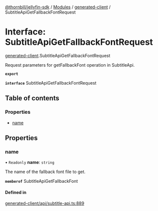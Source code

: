 [@thornbill/jellyfin-sdk](../README.md) / [Modules](../modules.md) / [generated-client](../modules/generated_client.md) / SubtitleApiGetFallbackFontRequest

# Interface: SubtitleApiGetFallbackFontRequest

[generated-client](../modules/generated_client.md).SubtitleApiGetFallbackFontRequest

Request parameters for getFallbackFont operation in SubtitleApi.

**`export`**

**`interface`** SubtitleApiGetFallbackFontRequest

## Table of contents

### Properties

- [name](generated_client.SubtitleApiGetFallbackFontRequest.md#name)

## Properties

### name

• `Readonly` **name**: `string`

The name of the fallback font file to get.

**`memberof`** SubtitleApiGetFallbackFont

#### Defined in

[generated-client/api/subtitle-api.ts:889](https://github.com/thornbill/jellyfin-sdk-typescript/blob/03092f3/src/generated-client/api/subtitle-api.ts#L889)
